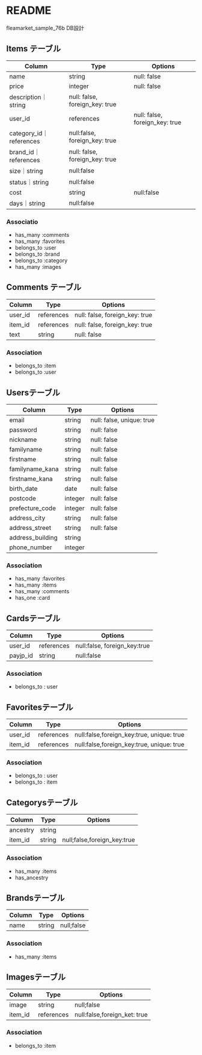 # README
 fleamarket_sample_76b DB設計

## Items テーブル
|Column|Type|Options|
|------|----|-------|
|name|string|null: false| 
|price|integer|null: false|
|description｜string|null: false, foreign_key: true |
|user_id| references|null: false, foreign_key: true |
|category_id｜references | null:false, foreign_key: true|
|brand_id｜references | null: false, foreign_key: true |
|size｜string | null:false|
|status｜string | null:false |
|cost| string | null:false |
|days｜string| null:false|
### Associatio
- has_many :comments
- has_many :favorites
- belongs_to :user
- belongs_to :brand
- belongs_to :category
- has_many :images



## Comments テーブル
|Column|Type|Options|
|------|----|-------|
|user_id|references |null: false, foreign_key: true |
|item_id|references |null: false, foreign_key: true |
|text|string|null: false|
### Association
- belongs_to :item
- belongs_to :user



## Usersテーブル
|Column|Type|Options|
|------|----|-------|
|email|string|null: false, unique: true|
|password|string|null: false|
|nickname|string|null: false|
|familyname|string|null: false|
|firstname|string|null: false|
|familyname_kana|string|null: false|
|firstname_kana|string|null: false|
|birth_date|date|null: false|
|postcode|integer|null: false|
|prefecture_code|integer|null: false|
|address_city|string|null: false|
|address_street|string|null: false|
|address_building|string|
|phone_number|integer|
### Association
- has_many :favorites
- has_many :items
- has_many :comments
- has_one :card



## Cardsテーブル
|Column|Type|Options|
|------|----|-------|
|user_id| references |null:false, foreign_key:true | 
|payjp_id|string|null:false|
### Association
- belongs_to : user



## Favoritesテーブル
|Column|Type|Options|
|------|----|-------|
|user_id|references |null:false,foreign_key:true, unique: true|
|item_id|references|null:false,foreign_key:true, unique: true|
### Association
- belongs_to : user
- belongs_to : item



## Categorysテーブル
|Column|Type|Options|
|------|----|-------|
|ancestry|string||
|item_id|string|null;false,foreign_key:true |
### Association
- has_many :items
- has_ancestry



## Brandsテーブル
|Column|Type|Options|
|------|----|-------|
|name|string|null;false|
### Association
- has_many :items



## Imagesテーブル
|Column|Type|Options|
|------|----|-------|
|image|string|null;false|
|item_id|references|null:false,foreign_ket: true|
### Association
- belongs_to :item
